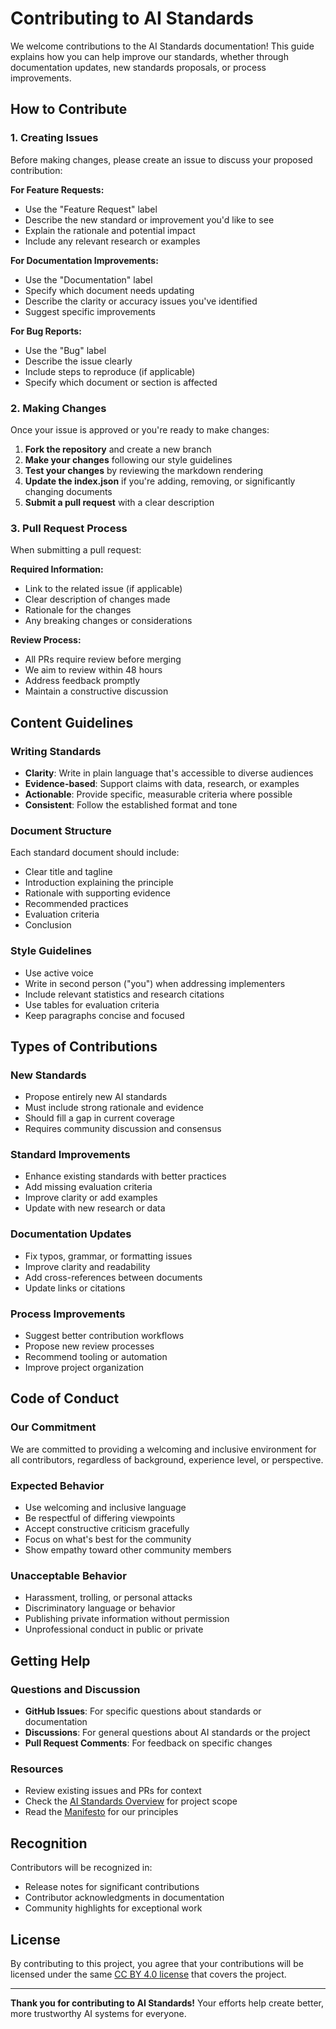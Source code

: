 # Contributing to AI Standards

We welcome contributions to the AI Standards documentation! This guide explains how you can help improve our standards, whether through documentation updates, new standards proposals, or process improvements.

## How to Contribute

### 1. Creating Issues

Before making changes, please create an issue to discuss your proposed contribution:

**For Feature Requests:**
- Use the "Feature Request" label
- Describe the new standard or improvement you'd like to see
- Explain the rationale and potential impact
- Include any relevant research or examples

**For Documentation Improvements:**
- Use the "Documentation" label
- Specify which document needs updating
- Describe the clarity or accuracy issues you've identified
- Suggest specific improvements

**For Bug Reports:**
- Use the "Bug" label
- Describe the issue clearly
- Include steps to reproduce (if applicable)
- Specify which document or section is affected

### 2. Making Changes

Once your issue is approved or you're ready to make changes:

1. **Fork the repository** and create a new branch
2. **Make your changes** following our style guidelines
3. **Test your changes** by reviewing the markdown rendering
4. **Update the index.json** if you're adding, removing, or significantly changing documents
5. **Submit a pull request** with a clear description

### 3. Pull Request Process

When submitting a pull request:

**Required Information:**
- Link to the related issue (if applicable)
- Clear description of changes made
- Rationale for the changes
- Any breaking changes or considerations

**Review Process:**
- All PRs require review before merging
- We aim to review within 48 hours
- Address feedback promptly
- Maintain a constructive discussion

## Content Guidelines

### Writing Standards

- **Clarity**: Write in plain language that's accessible to diverse audiences
- **Evidence-based**: Support claims with data, research, or examples
- **Actionable**: Provide specific, measurable criteria where possible
- **Consistent**: Follow the established format and tone

### Document Structure

Each standard document should include:
- Clear title and tagline
- Introduction explaining the principle
- Rationale with supporting evidence
- Recommended practices
- Evaluation criteria
- Conclusion

### Style Guidelines

- Use active voice
- Write in second person ("you") when addressing implementers
- Include relevant statistics and research citations
- Use tables for evaluation criteria
- Keep paragraphs concise and focused

## Types of Contributions

### New Standards
- Propose entirely new AI standards
- Must include strong rationale and evidence
- Should fill a gap in current coverage
- Requires community discussion and consensus

### Standard Improvements
- Enhance existing standards with better practices
- Add missing evaluation criteria
- Improve clarity or add examples
- Update with new research or data

### Documentation Updates
- Fix typos, grammar, or formatting issues
- Improve clarity and readability
- Add cross-references between documents
- Update links or citations

### Process Improvements
- Suggest better contribution workflows
- Propose new review processes
- Recommend tooling or automation
- Improve project organization

## Code of Conduct

### Our Commitment

We are committed to providing a welcoming and inclusive environment for all contributors, regardless of background, experience level, or perspective.

### Expected Behavior

- Use welcoming and inclusive language
- Be respectful of differing viewpoints
- Accept constructive criticism gracefully
- Focus on what's best for the community
- Show empathy toward other community members

### Unacceptable Behavior

- Harassment, trolling, or personal attacks
- Discriminatory language or behavior
- Publishing private information without permission
- Unprofessional conduct in public or private

## Getting Help

### Questions and Discussion

- **GitHub Issues**: For specific questions about standards or documentation
- **Discussions**: For general questions about AI standards or the project
- **Pull Request Comments**: For feedback on specific changes

### Resources

- Review existing issues and PRs for context
- Check the [AI Standards Overview](/standards/index.md) for project scope
- Read the [Manifesto](/manifesto.md) for our principles

## Recognition

Contributors will be recognized in:
- Release notes for significant contributions
- Contributor acknowledgments in documentation
- Community highlights for exceptional work

## License

By contributing to this project, you agree that your contributions will be licensed under the same [CC BY 4.0 license](LICENSE) that covers the project.

---

**Thank you for contributing to AI Standards!** Your efforts help create better, more trustworthy AI systems for everyone.
